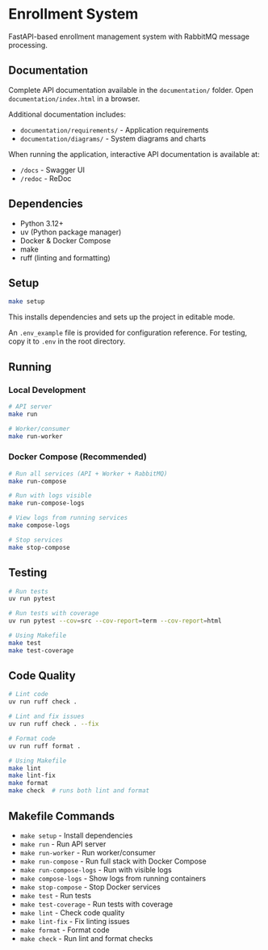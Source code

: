# Enrollment System

FastAPI-based enrollment management system with RabbitMQ message processing.

## Documentation

Complete API documentation available in the `documentation/` folder. Open `documentation/index.html` in a browser.

Additional documentation includes:
- `documentation/requirements/` - Application requirements
- `documentation/diagrams/` - System diagrams and charts

When running the application, interactive API documentation is available at:
- `/docs` - Swagger UI
- `/redoc` - ReDoc

## Dependencies

- Python 3.12+
- uv (Python package manager)
- Docker & Docker Compose
- make
- ruff (linting and formatting)

## Setup

```bash
make setup
```

This installs dependencies and sets up the project in editable mode.

An `.env_example` file is provided for configuration reference. For testing, copy it to `.env` in the root directory.

## Running

### Local Development
```bash
# API server
make run

# Worker/consumer
make run-worker
```

### Docker Compose (Recommended)
```bash
# Run all services (API + Worker + RabbitMQ)
make run-compose

# Run with logs visible
make run-compose-logs

# View logs from running services
make compose-logs

# Stop services
make stop-compose
```

## Testing

```bash
# Run tests
uv run pytest

# Run tests with coverage
uv run pytest --cov=src --cov-report=term --cov-report=html

# Using Makefile
make test
make test-coverage
```

## Code Quality

```bash
# Lint code
uv run ruff check .

# Lint and fix issues
uv run ruff check . --fix

# Format code
uv run ruff format .

# Using Makefile
make lint
make lint-fix
make format
make check  # runs both lint and format
```

## Makefile Commands

- `make setup` - Install dependencies
- `make run` - Run API server
- `make run-worker` - Run worker/consumer
- `make run-compose` - Run full stack with Docker Compose
- `make run-compose-logs` - Run with visible logs
- `make compose-logs` - Show logs from running containers
- `make stop-compose` - Stop Docker services
- `make test` - Run tests
- `make test-coverage` - Run tests with coverage
- `make lint` - Check code quality
- `make lint-fix` - Fix linting issues
- `make format` - Format code
- `make check` - Run lint and format checks
